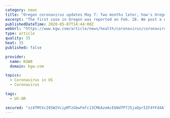 ```yaml
---
category: news
title: "Oregon coronavirus updates May 7: Two months later, how's Oregon doing?"
excerpt: "The first case in Oregon was reported on Feb. 28. We post a new blog post every day that tracks the daily changes in Oregon and Southwest Washington as we get them. CLICK HERE TO SEE THE LATEST UPDATES Oregon: 115 deaths,"
publishedDateTime: 2020-05-07T14:44:00Z
webUrl: "https://www.kgw.com/article/news/health/coronavirus/coronavirus-covid-19-real-time-updates-oregon-sw-washington-may-7/283-f8aed100-cea6-4388-8292-5f51baf2e346"
type: article
quality: 35
heat: 35
published: false

provider:
  name: KGW8
  domain: kgw.com

topics:
  - Coronavirus in US
  - Coronavirus

tags:
  - US-OR

secured: "zz4TMtXcI0SW2VcipMTzGbwFmfc13CMbAzmAcEbNdTP7J5jaDpr5IF4YFd4AlokToApGJ/YCV62rwyWcgE+JkxzrHeowBblgO4/qLfSGFqqlMdytv0Wr9GX+v3Z1eUTCHbWHmqwPUBx8EZVB9hDNQx5oskinP03LSBHIRV4DsZeVMKUxkJXOa1chkq2jgvM6iTCThD0UdFVZ9QYst6W4v+NJfd/t3uzfqbqmkt7654Y9ksip5lRx6cFRyMl06UhbQAfcM5RX9OiE0e5+srNzLA2VLklR6AfHHaOgLtmEkQ4c0NOBfiFprkZiI4exx2k+I0zG6UnnOISUQLsS96M0laYw134FP6ivaSAqH85Ma/W1nuJCTcPHm0D4IfaTU43uWGAq71v/L0vCDl3rojJGWKGwJ5+ub6Q/MGsmI0pbjVXnpY/v68+hiA3Lsfle+o2uKzVHHp1ktFAFXWF8TZV2m6jp8+qK55S9GTSIlZbv+NI=;NFOr+62XA3jsfAriWkuK0A=="
---
```


